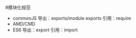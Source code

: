 #模块化规范
- commonJS
    导出：exports/module exports
    引用：require
- AMD/CMD
- ES6
    导出：export
    引用：import